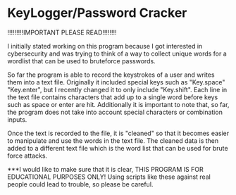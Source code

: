 # KeyLogger/Password Cracker

!!!!!!!!!IMPORTANT PLEASE READ!!!!!!!!

  I initially stated working on this program because I got interested in cybersecurity and was trying to think of a way to collect unique words for a wordlist that can be used to bruteforce passwords.
  
  So far the program is able to record the keystrokes of a user and writes them into a text file. Originally it included special keys such as "Key.space" "Key.enter", but I recently changed it to only include "Key.shift". Each line in the text file contains characters that add up to a single word before keys such as space or enter are hit. Additionally it is important to note that, so far, the program does not take into account special characters or combination inputs.
  
  Once the text is recorded to the file, it is "cleaned" so that it becomes easier to manipulate and use the words in the text file. The cleaned data is then added to a different text file which is the word list that can be used for brute force attacks.


***I would like to make sure that it is clear, THIS PROGRAM IS FOR EDUCATIONAL PURPOSES ONLY! Using scripts like these against real people could lead to trouble, so please be careful.
